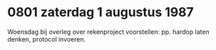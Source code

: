 # 0801 zaterdag 1 augustus 1987
Woensdag bij overleg over rekenproject voorstellen: pp. hardop laten denken, protocol invoeren. 